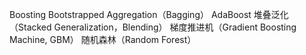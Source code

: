 
Boosting
Bootstrapped Aggregation（Bagging）
AdaBoost
堆叠泛化（Stacked Generalization，Blending）
梯度推进机（Gradient Boosting Machine, GBM）
随机森林（Random Forest）
